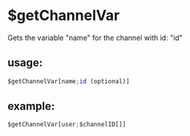 # $getChannelVar
Gets the variable "name" for the channel with id: "id"

## usage:
```js
$getChannelVar[name;id (optional)]
```
## example: 
```js
$getChannelVar[user;$channelID[]]
```
